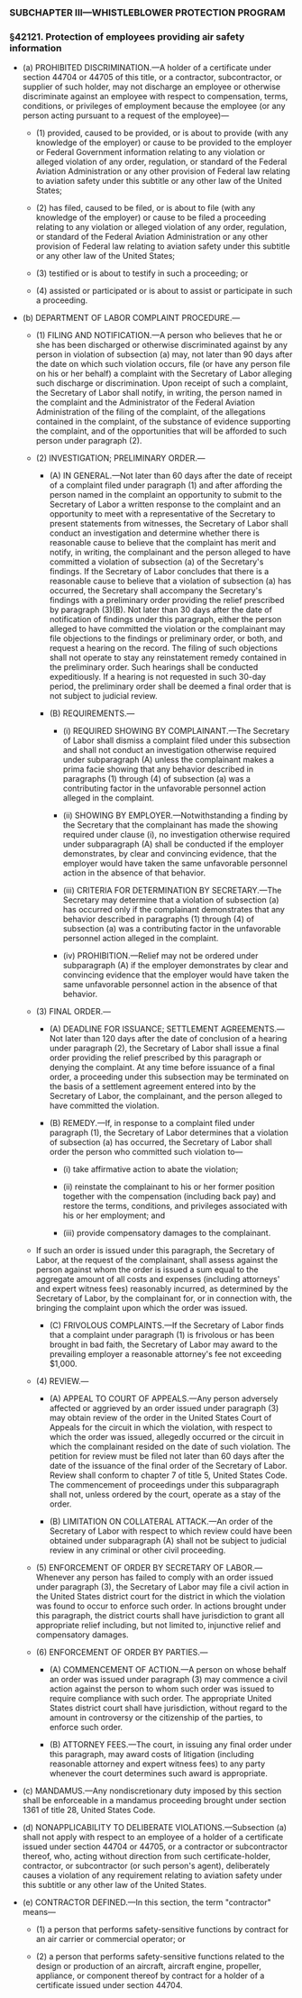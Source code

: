 ### SUBCHAPTER III—WHISTLEBLOWER PROTECTION PROGRAM

### §42121. Protection of employees providing air safety information
* (a) PROHIBITED DISCRIMINATION.—A holder of a certificate under section 44704 or 44705 of this title, or a contractor, subcontractor, or supplier of such holder, may not discharge an employee or otherwise discriminate against an employee with respect to compensation, terms, conditions, or privileges of employment because the employee (or any person acting pursuant to a request of the employee)—

  * (1) provided, caused to be provided, or is about to provide (with any knowledge of the employer) or cause to be provided to the employer or Federal Government information relating to any violation or alleged violation of any order, regulation, or standard of the Federal Aviation Administration or any other provision of Federal law relating to aviation safety under this subtitle or any other law of the United States;

  * (2) has filed, caused to be filed, or is about to file (with any knowledge of the employer) or cause to be filed a proceeding relating to any violation or alleged violation of any order, regulation, or standard of the Federal Aviation Administration or any other provision of Federal law relating to aviation safety under this subtitle or any other law of the United States;

  * (3) testified or is about to testify in such a proceeding; or

  * (4) assisted or participated or is about to assist or participate in such a proceeding.


* (b) DEPARTMENT OF LABOR COMPLAINT PROCEDURE.—

  * (1) FILING AND NOTIFICATION.—A person who believes that he or she has been discharged or otherwise discriminated against by any person in violation of subsection (a) may, not later than 90 days after the date on which such violation occurs, file (or have any person file on his or her behalf) a complaint with the Secretary of Labor alleging such discharge or discrimination. Upon receipt of such a complaint, the Secretary of Labor shall notify, in writing, the person named in the complaint and the Administrator of the Federal Aviation Administration of the filing of the complaint, of the allegations contained in the complaint, of the substance of evidence supporting the complaint, and of the opportunities that will be afforded to such person under paragraph (2).

  * (2) INVESTIGATION; PRELIMINARY ORDER.—

    * (A) IN GENERAL.—Not later than 60 days after the date of receipt of a complaint filed under paragraph (1) and after affording the person named in the complaint an opportunity to submit to the Secretary of Labor a written response to the complaint and an opportunity to meet with a representative of the Secretary to present statements from witnesses, the Secretary of Labor shall conduct an investigation and determine whether there is reasonable cause to believe that the complaint has merit and notify, in writing, the complainant and the person alleged to have committed a violation of subsection (a) of the Secretary's findings. If the Secretary of Labor concludes that there is a reasonable cause to believe that a violation of subsection (a) has occurred, the Secretary shall accompany the Secretary's findings with a preliminary order providing the relief prescribed by paragraph (3)(B). Not later than 30 days after the date of notification of findings under this paragraph, either the person alleged to have committed the violation or the complainant may file objections to the findings or preliminary order, or both, and request a hearing on the record. The filing of such objections shall not operate to stay any reinstatement remedy contained in the preliminary order. Such hearings shall be conducted expeditiously. If a hearing is not requested in such 30-day period, the preliminary order shall be deemed a final order that is not subject to judicial review.

    * (B) REQUIREMENTS.—

      * (i) REQUIRED SHOWING BY COMPLAINANT.—The Secretary of Labor shall dismiss a complaint filed under this subsection and shall not conduct an investigation otherwise required under subparagraph (A) unless the complainant makes a prima facie showing that any behavior described in paragraphs (1) through (4) of subsection (a) was a contributing factor in the unfavorable personnel action alleged in the complaint.

      * (ii) SHOWING BY EMPLOYER.—Notwithstanding a finding by the Secretary that the complainant has made the showing required under clause (i), no investigation otherwise required under subparagraph (A) shall be conducted if the employer demonstrates, by clear and convincing evidence, that the employer would have taken the same unfavorable personnel action in the absence of that behavior.

      * (iii) CRITERIA FOR DETERMINATION BY SECRETARY.—The Secretary may determine that a violation of subsection (a) has occurred only if the complainant demonstrates that any behavior described in paragraphs (1) through (4) of subsection (a) was a contributing factor in the unfavorable personnel action alleged in the complaint.

      * (iv) PROHIBITION.—Relief may not be ordered under subparagraph (A) if the employer demonstrates by clear and convincing evidence that the employer would have taken the same unfavorable personnel action in the absence of that behavior.


  * (3) FINAL ORDER.—

    * (A) DEADLINE FOR ISSUANCE; SETTLEMENT AGREEMENTS.—Not later than 120 days after the date of conclusion of a hearing under paragraph (2), the Secretary of Labor shall issue a final order providing the relief prescribed by this paragraph or denying the complaint. At any time before issuance of a final order, a proceeding under this subsection may be terminated on the basis of a settlement agreement entered into by the Secretary of Labor, the complainant, and the person alleged to have committed the violation.

    * (B) REMEDY.—If, in response to a complaint filed under paragraph (1), the Secretary of Labor determines that a violation of subsection (a) has occurred, the Secretary of Labor shall order the person who committed such violation to—

      * (i) take affirmative action to abate the violation;

      * (ii) reinstate the complainant to his or her former position together with the compensation (including back pay) and restore the terms, conditions, and privileges associated with his or her employment; and

      * (iii) provide compensatory damages to the complainant.


  * If such an order is issued under this paragraph, the Secretary of Labor, at the request of the complainant, shall assess against the person against whom the order is issued a sum equal to the aggregate amount of all costs and expenses (including attorneys' and expert witness fees) reasonably incurred, as determined by the Secretary of Labor, by the complainant for, or in connection with, the bringing the complaint upon which the order was issued.

    * (C) FRIVOLOUS COMPLAINTS.—If the Secretary of Labor finds that a complaint under paragraph (1) is frivolous or has been brought in bad faith, the Secretary of Labor may award to the prevailing employer a reasonable attorney's fee not exceeding $1,000.


  * (4) REVIEW.—

    * (A) APPEAL TO COURT OF APPEALS.—Any person adversely affected or aggrieved by an order issued under paragraph (3) may obtain review of the order in the United States Court of Appeals for the circuit in which the violation, with respect to which the order was issued, allegedly occurred or the circuit in which the complainant resided on the date of such violation. The petition for review must be filed not later than 60 days after the date of the issuance of the final order of the Secretary of Labor. Review shall conform to chapter 7 of title 5, United States Code. The commencement of proceedings under this subparagraph shall not, unless ordered by the court, operate as a stay of the order.

    * (B) LIMITATION ON COLLATERAL ATTACK.—An order of the Secretary of Labor with respect to which review could have been obtained under subparagraph (A) shall not be subject to judicial review in any criminal or other civil proceeding.


  * (5) ENFORCEMENT OF ORDER BY SECRETARY OF LABOR.—Whenever any person has failed to comply with an order issued under paragraph (3), the Secretary of Labor may file a civil action in the United States district court for the district in which the violation was found to occur to enforce such order. In actions brought under this paragraph, the district courts shall have jurisdiction to grant all appropriate relief including, but not limited to, injunctive relief and compensatory damages.

  * (6) ENFORCEMENT OF ORDER BY PARTIES.—

    * (A) COMMENCEMENT OF ACTION.—A person on whose behalf an order was issued under paragraph (3) may commence a civil action against the person to whom such order was issued to require compliance with such order. The appropriate United States district court shall have jurisdiction, without regard to the amount in controversy or the citizenship of the parties, to enforce such order.

    * (B) ATTORNEY FEES.—The court, in issuing any final order under this paragraph, may award costs of litigation (including reasonable attorney and expert witness fees) to any party whenever the court determines such award is appropriate.


* (c) MANDAMUS.—Any nondiscretionary duty imposed by this section shall be enforceable in a mandamus proceeding brought under section 1361 of title 28, United States Code.

* (d) NONAPPLICABILITY TO DELIBERATE VIOLATIONS.—Subsection (a) shall not apply with respect to an employee of a holder of a certificate issued under section 44704 or 44705, or a contractor or subcontractor thereof, who, acting without direction from such certificate-holder, contractor, or subcontractor (or such person's agent), deliberately causes a violation of any requirement relating to aviation safety under this subtitle or any other law of the United States.

* (e) CONTRACTOR DEFINED.—In this section, the term "contractor" means—

  * (1) a person that performs safety-sensitive functions by contract for an air carrier or commercial operator; or

  * (2) a person that performs safety-sensitive functions related to the design or production of an aircraft, aircraft engine, propeller, appliance, or component thereof by contract for a holder of a certificate issued under section 44704.